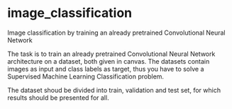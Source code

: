 # image_classification
Image classification by training an already pretrained Convolutional Neural Network


The task is to train an already pretrained Convolutional Neural Network architecture on a dataset, both given in canvas. The datasets contain images as input and class labels as target, thus you have to solve a Supervised Machine Learning Classification problem.

The dataset shoud be divided into train, validation and test set, for which results should be presented for all.

